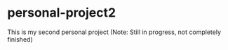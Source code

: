 # personal-project2
This is my second personal project (Note: Still in progress, not completely finished)
